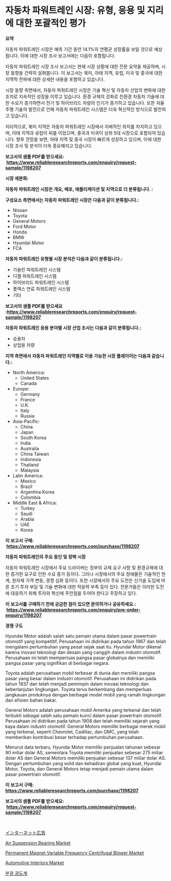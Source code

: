 <p><h1>자동차 파워트레인 시장: 유형, 응용 및 지리에 대한 포괄적인 평가</h1></p><p><strong>요약</strong></p>
<p><p>자동차 파워트레인 시장은 예측 기간 동안 14.1%의 연평균 성장률을 보일 것으로 예상됩니다. 이에 대한 시장 조사 보고서에는 다음이 포함됩니다.</p><p>자동차 파워트레인 시장 조사 보고서는 현재 시장 상황에 대한 전문 요약을 제공하며, 시장 동향을 간략히 살펴봅니다. 이 보고서는 북미, 아태 지역, 유럽, 미국 및 중국에 대한 지역적 전파에 대한 상세한 내용을 포함하고 있습니다.</p><p>시장 동향 측면에서, 자동차 파워트레인 시장은 기술 혁신 및 자동차 산업의 변화에 대한 조치로 지속적인 성장을 이루고 있습니다. 환경 규제의 강화로 친환경 자동차 기술에 대한 수요가 증가하면서 전기 및 하이브리드 차량의 인기가 증가하고 있습니다. 또한 자율 주행 기술의 발전으로 인해 자동차 파워트레인 시스템은 더욱 혁신적인 방식으로 발전하고 있습니다.</p><p>지리적으로, 북미 지역은 자동차 파워트레인 시장에서 지배적인 위치를 차지하고 있으며, 아태 지역과 유럽이 뒤를 이었으며, 중국과 미국이 상위 5대 시장으로 포함되어 있습니다. 향후 전망을 보면, 아태 지역 및 중국 시장이 빠르게 성장하고 있으며, 이에 대한 시장 조사 및 분석이 더욱 중요해지고 있습니다.</p></p>
<p><strong>보고서의 샘플 PDF를 받으세요: &nbsp;<a href="https://www.reliableresearchreports.com/enquiry/request-sample/1198207">https://www.reliableresearchreports.com/enquiry/request-sample/1198207</a></strong></p>
<p><strong>시장 세분화:</strong></p>
<p><strong> 자동차 파워트레인 시장은 개요, 배포, 애플리케이션 및 지역으로 더 분류됩니다. :</strong></p>
<p><strong>구성요소 측면에서는 자동차 파워트레인 시장은 다음과 같이 분류됩니다.:</strong></p>
<p><ul><li>Nissan</li><li>Toyota</li><li>General Motors</li><li>Ford Motor</li><li>Honda</li><li>BMW</li><li>Hyundai Motor</li><li>FCA</li></ul></p>
<p><strong> 자동차 파워트레인 유형별 시장 분석은 다음과 같이 분류됩니다.:</strong></p>
<p><ul><li>가솔린 파워트레인 시스템</li><li>디젤 파워트레인 시스템</li><li>하이브리드 파워트레인 시스템</li><li>플렉스 연료 파워트레인 시스템</li><li>기타</li></ul></p>
<p><strong>보고서의 샘플 PDF를 받으세요 :<a href="https://www.reliableresearchreports.com/enquiry/request-sample/1198207">https://www.reliableresearchreports.com/enquiry/request-sample/1198207</a></strong></p>
<p><strong> 자동차 파워트레인 응용 분야별 시장 산업 조사는 다음과 같이 분류됩니다.:</strong></p>
<p><ul><li>승용차</li><li>상업용 차량</li></ul></p>
<p><strong>지역 측면에서 자동차 파워트레인 지역별로 이용 가능한 시장 플레이어는 다음과 같습니다.:</strong></p>
<p><ul>
    <li>
        North America:
        <ul>
            <li>United States</li>
            <li>Canada</li>
        </ul>
    </li>
    <li>
        Europe:
        <ul>
            <li>Germany</li>
            <li>France</li>
            <li>U.K.</li>
            <li>Italy</li>
            <li>Russia</li>
        </ul>
    </li>
    <li>
        Asia-Pacific:
        <ul>
            <li>China</li>
            <li>Japan</li>
            <li>South Korea</li>
            <li>India</li>
            <li>Australia</li>
            <li>China Taiwan</li>
            <li>Indonesia</li>
            <li>Thailand</li>
            <li>Malaysia</li>
        </ul>
    </li>
    <li>
        Latin America:
        <ul>
            <li>Mexico</li>
            <li>Brazil</li>
            <li>Argentina Korea</li>
            <li>Colombia</li>
        </ul>
    </li>
    <li>
        Middle East & Africa:
        <ul>
            <li>Turkey</li>
            <li>Saudi</li>
            <li>Arabia</li>
            <li>UAE</li>
            <li>Korea</li>
        </ul>
    </li>
    </ul></p>
<p><strong>이 보고서 구매: &nbsp;<a href="https://www.reliableresearchreports.com/purchase/1198207">https://www.reliableresearchreports.com/purchase/1198207</a></strong></p>
<p><strong>자동차 파워트레인의 주요 동인 및 장벽 시장</strong></p>
<p><p>자동차 파워트레인 시장에서 주요 드라이버는 정부의 규제 요구 사항 및 환경규제에 대한 증가한 요구로 인한 수요 증가 등이다. 그러나 시장에서의 주요 장애물은 기술적인 한계, 원자재 가격 변동, 경쟁 심화 등이다. 또한 시장에서의 주요 도전은 신기술 도입에 따른 초기 투자 부담 및 기술 변화에 대한 적응력 부족 등이 있다. 전문가들은 이러한 도전에 대응하기 위해 투자와 혁신에 주안점을 두어야 한다고 주장하고 있다.</p></p>
<p><strong>이 보고서를 구매하기 전에 궁금한 점이 있으면 문의하거나 공유하세요.: &nbsp;<a href="https://www.reliableresearchreports.com/enquiry/pre-order-enquiry/1198207">https://www.reliableresearchreports.com/enquiry/pre-order-enquiry/1198207</a></strong></p>
<p><strong>경쟁 구도</strong></p>
<p><p>Hyundai Motor adalah salah satu pemain utama dalam pasar powertrain otomotif yang kompetitif. Perusahaan ini didirikan pada tahun 1967 dan telah mengalami pertumbuhan yang pesat sejak saat itu. Hyundai Motor dikenal karena inovasi teknologi dan desain yang canggih dalam industri otomotif. Perusahaan ini telah memperluas pangsa pasar globalnya dan memiliki pangsa pasar yang signifikan di berbagai negara.</p><p>Toyota adalah perusahaan mobil terbesar di dunia dan memiliki pangsa pasar yang besar dalam industri otomotif. Perusahaan ini didirikan pada tahun 1937 dan telah menjadi pemimpin dalam inovasi teknologi dan keberlanjutan lingkungan. Toyota terus berkembang dan memperluas jangkauan produknya dengan berbagai model mobil yang ramah lingkungan dan efisien bahan bakar.</p><p>General Motors adalah perusahaan mobil Amerika yang terkenal dan telah terbukti sebagai salah satu pemain kunci dalam pasar powertrain otomotif. Perusahaan ini didirikan pada tahun 1908 dan telah memiliki sejarah yang kaya dalam industri otomotif. General Motors memiliki berbagai merek mobil yang terkenal, seperti Chevrolet, Cadillac, dan GMC, yang telah memberikan kontribusi besar terhadap pertumbuhan perusahaan.</p><p>Menurut data terbaru, Hyundai Motor memiliki penjualan tahunan sebesar 90 miliar dolar AS, sementara Toyota memiliki penjualan sebesar 275 miliar dolar AS dan General Motors memiliki penjualan sebesar 137 miliar dolar AS. Dengan pertumbuhan yang solid dan kehadiran global yang kuat, Hyundai Motor, Toyota, dan General Motors tetap menjadi pemain utama dalam pasar powertrain otomotif.</p></p>
<p><strong>이 보고서 구매: &nbsp; <a href="https://www.reliableresearchreports.com/purchase/1198207">https://www.reliableresearchreports.com/purchase/1198207</a></strong></p>
<p><strong>보고서의 샘플 PDF를 받으세요: &nbsp;<a href="https://www.reliableresearchreports.com/enquiry/request-sample/1198207">https://www.reliableresearchreports.com/enquiry/request-sample/1198207</a></strong><strong></strong></p>
<p>&nbsp;</p>
<p><p><a href="https://github.com/ksxzwxabcuynh011/Market-Research-Report-List-1/blob/main/3758442187935.md">インターネット広告</a></p><p><a href="https://mire-aunt-385.notion.site/Air-Suspension-Bearing-Market-Research-Report-Provides-thorough-Industry-Overview-which-offers-an-I-24b0d82be62749c48216486b11c71510">Air Suspension Bearing Market</a></p><p><a href="https://invited-way-688.notion.site/Permanent-Magnet-Variable-Frequency-Centrifugal-Blower-Market-Research-Report-Reveals-The-Latest-Tre-2a358554e6c24b1e9cf3963470e750ce">Permanent Magnet Variable Frequency Centrifugal Blower Market</a></p><p><a href="https://github.com/BryceTownsendr/Market-Research-Report-List-3/blob/main/automotive-interiors-market.md">Automotive Interiors Market</a></p><p><a href="https://github.com/vskv4779xr1/Market-Research-Report-List-1/blob/main/4354372187871.md">분광 광도계</a></p></p>